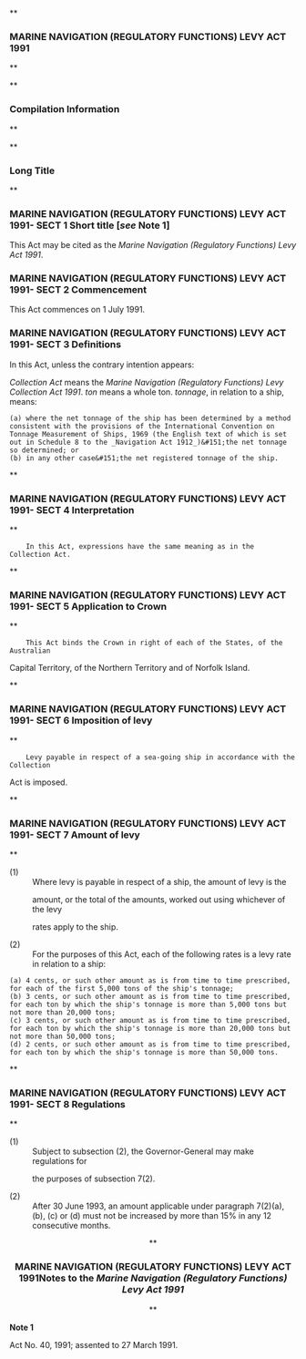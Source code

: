 **

###  MARINE NAVIGATION (REGULATORY FUNCTIONS) LEVY ACT 1991 
**


**

###  Compilation Information 
**





**

###  Long Title 
**
###  MARINE NAVIGATION (REGULATORY FUNCTIONS) LEVY ACT 1991- SECT 1  Short title [_see_ Note 1] 
This Act may be cited as the _Marine Navigation (Regulatory Functions) Levy Act 1991_.

 
###  MARINE NAVIGATION (REGULATORY FUNCTIONS) LEVY ACT 1991- SECT 2  Commencement 
This Act commences on 1 July 1991.

 
###  MARINE NAVIGATION (REGULATORY FUNCTIONS) LEVY ACT 1991- SECT 3  Definitions 
In this Act, unless the contrary intention appears:

 
<dl compact=""><dl compact="">

_Collection Act_ means the _Marine Navigation (Regulatory Functions) Levy Collection Act 1991_. _ton_ means a whole ton. _tonnage_, in relation to a ship, means:  </dl></dl>

	(a)	where the net tonnage of the ship has been determined by a method consistent with the provisions of the International Convention on Tonnage Measurement of Ships, 1969 (the English text of which is set out in Schedule 8 to the _Navigation Act 1912_)&#151;the net tonnage so determined; or
 	(b)	in any other case&#151;the net registered tonnage of the ship. 

**

###  MARINE NAVIGATION (REGULATORY FUNCTIONS) LEVY ACT 1991- SECT 4  Interpretation 
**

 <dl compact="">

		In this Act, expressions have the same meaning as in the Collection Act.

 </dl>

**

###  MARINE NAVIGATION (REGULATORY FUNCTIONS) LEVY ACT 1991- SECT 5  Application to Crown 
**

 <dl compact="">

		This Act binds the Crown in right of each of the States, of the Australian

Capital Territory, of the Northern Territory and of Norfolk Island.

 </dl>

**

###  MARINE NAVIGATION (REGULATORY FUNCTIONS) LEVY ACT 1991- SECT 6  Imposition of levy 
**

 <dl compact="">

		Levy payable in respect of a sea-going ship in accordance with the Collection

Act is imposed.

 </dl>

**

###  MARINE NAVIGATION (REGULATORY FUNCTIONS) LEVY ACT 1991- SECT 7  Amount of levy 
**

 <dl compact="">

<dt>(1)</dt><dd>Where levy is payable in respect of a ship, the amount of levy is the

amount, or the total of the amounts, worked out using whichever of the levy

rates apply to the ship.</dd> <dt>(2)</dt><dd>For the purposes of this Act, each of the following rates is a levy rate in relation to a ship: </dd> </dl>

	(a)	4 cents, or such other amount as is from time to time prescribed, for each of the first 5,000 tons of the ship's tonnage;
 	(b)	3 cents, or such other amount as is from time to time prescribed, for each ton by which the ship's tonnage is more than 5,000 tons but not more than 20,000 tons;
 	(c)	3 cents, or such other amount as is from time to time prescribed, for each ton by which the ship's tonnage is more than 20,000 tons but not more than 50,000 tons;
 	(d)	2 cents, or such other amount as is from time to time prescribed, for each ton by which the ship's tonnage is more than 50,000 tons. 

**

###  MARINE NAVIGATION (REGULATORY FUNCTIONS) LEVY ACT 1991- SECT 8  Regulations 
**

 <dl compact="">

<dt>(1)</dt><dd>Subject to subsection (2), the Governor-General may make regulations for

the purposes of subsection 7(2).</dd> <dt>(2)</dt><dd>After 30 June 1993, an amount applicable under paragraph 7(2)(a), (b), (c) or (d) must not be increased by more than 15% in any 12 consecutive months. </dd> </dl>

<center>**

###  MARINE NAVIGATION (REGULATORY FUNCTIONS) LEVY ACT 1991<centreit>Notes to the _Marine Navigation (Regulatory Functions) Levy Act 1991_ </centreit>
**</center>

**Note 1**

Act No.&#160;40, 1991; assented to 27 March 1991.

 


